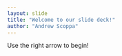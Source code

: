 ```yaml
---
layout: slide
title: "Welcome to our slide deck!"
author: "Andrew Scoppa"
---
```


Use the right arrow to begin!

